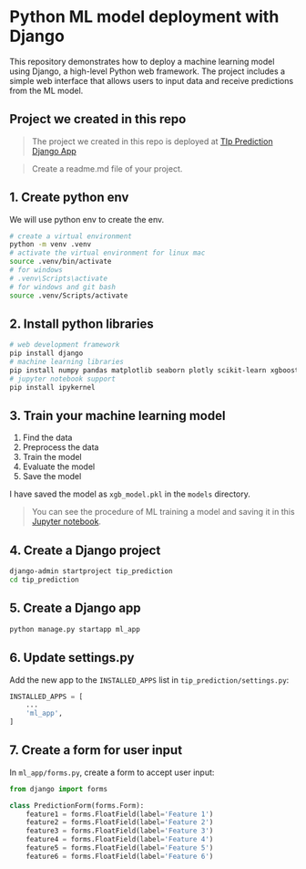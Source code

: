 # Python ML model deployment with Django

This repository demonstrates how to deploy a machine learning model using Django, a high-level Python web framework. The project includes a simple web interface that allows users to input data and receive predictions from the ML model.

## Project we created in this repo
> The project we created in this repo is deployed at [TIp Prediction Django App](https://django.codanics.com/)


> Create a readme.md file of your project.

## 1. Create python env

We will use python env to create the env.

```bash
# create a virtual environment
python -m venv .venv
# activate the virtual environment for linux mac 
source .venv/bin/activate
# for windows
# .venv\Scripts\activate
# for windows and git bash
source .venv/Scripts/activate
```

## 2. Install python libraries

```bash
# web development framework
pip install django
# machine learning libraries
pip install numpy pandas matplotlib seaborn plotly scikit-learn xgboost
# jupyter notebook support
pip install ipykernel
```

## 3. Train your machine learning model

1. Find the data
2. Preprocess the data
3. Train the model
4. Evaluate the model
5. Save the model

I have saved the model as `xgb_model.pkl` in the `models` directory.
> You can see the procedure of ML training a model and saving it in this [Jupyter notebook](./ml_project/01_ml.ipynb).

## 4. Create a Django project

```bash
django-admin startproject tip_prediction
cd tip_prediction
```

## 5. Create a Django app

```bash
python manage.py startapp ml_app
```

## 6. Update settings.py

Add the new app to the `INSTALLED_APPS` list in `tip_prediction/settings.py`:

```python
INSTALLED_APPS = [
    ...
    'ml_app',
]
```

## 7. Create a form for user input

In `ml_app/forms.py`, create a form to accept user input:

```python
from django import forms

class PredictionForm(forms.Form):
    feature1 = forms.FloatField(label='Feature 1')
    feature2 = forms.FloatField(label='Feature 2')
    feature3 = forms.FloatField(label='Feature 3')
    feature4 = forms.FloatField(label='Feature 4')
    feature5 = forms.FloatField(label='Feature 5')
    feature6 = forms.FloatField(label='Feature 6')
```

